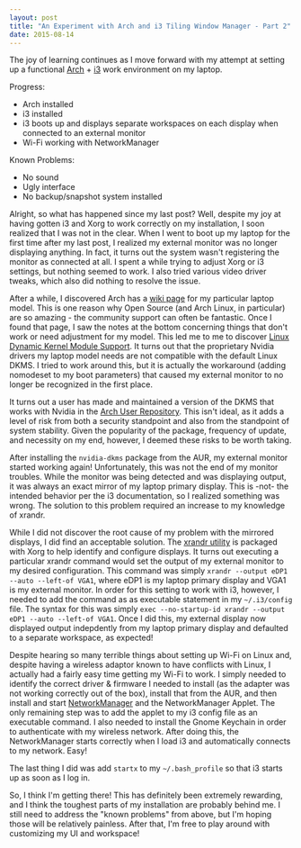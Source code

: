 ```yaml
---
layout: post
title: "An Experiment with Arch and i3 Tiling Window Manager - Part 2"
date: 2015-08-14
---
```


The joy of learning continues as I move forward with my attempt at setting up a functional 
[Arch](https://www.archlinux.org/) + [i3](https://i3wm.org/) work
environment on my laptop. 

Progress:
* Arch installed
* i3 installed
* i3 boots up and displays separate workspaces on each display when connected to an external monitor
* Wi-Fi working with NetworkManager

Known Problems:
* No sound
* Ugly interface
* No backup/snapshot system installed

Alright, so what has happened since my last post? Well, despite my joy at having gotten i3 and Xorg to work
correctly on my installation, I soon realized that I was not in the clear. When I went to boot up my laptop
for the first time after my last post, I realized my external monitor was no longer displaying anything. In
fact, it turns out the system wasn't registering the monitor as connected at all. I spent a while trying to adjust
Xorg or i3 settings, but nothing seemed to work. I also tried various video driver tweaks, which also did nothing
to resolve the issue.

After a while, I discovered Arch has a [wiki page](https://wiki.archlinux.org/index.php/Dell_Precision_M4800) for
my particular laptop model. This is one reason why Open Source (and Arch Linux, in particular) are so amazing -
the community support can often be fantastic. Once I found that page, I saw the notes at the bottom concerning
things that don't work or need adjustment for my model. This led me to me to discover
[Linux Dynamic Kernel Module Support](https://en.wikipedia.org/wiki/Dynamic_Kernel_Module_Support). It turns out
that the proprietary Nvidia drivers my laptop model needs are not compatible with the default Linux DKMS. I tried
to work around this, but it is actually the workaround (adding nomodeset to my boot parameters) that caused my 
external monitor to no longer be recognized in the first place.

It turns out a user has made and maintained a version of the DKMS that works with Nvidia in the 
[Arch User Repository](https://aur.archlinux.org/). This isn't ideal, as it adds a level of risk from both a
security standpoint and also from the standpoint of system stability. Given the popularity of the package,
frequency of update, and necessity on my end, however, I deemed these risks to be worth taking. 

After installing the `nvidia-dkms` package from the AUR, my external monitor started working again! Unfortunately,
this was not the end of my monitor troubles. While the monitor was being detected and was displaying output, it was
always an exact mirror of my laptop primary display. This is -not- the intended behavior per the i3 documentation,
so I realized something was wrong. The solution to this problem required an increase to my knowledge of xrandr.

While I did not discover the root cause of my problem with the mirrored displays, I did find an acceptable solution.
The [xrandr utility](https://wiki.archlinux.org/index.php/Xrandr) is packaged with Xorg to help identify and configure 
displays. It turns out executing a particular xrandr command would set the output of my external monitor to my desired 
configuration. This command was simply `xrandr --output eDP1 --auto --left-of VGA1`, where eDP1 is my laptop primary 
display and VGA1 is my external monitor. In order for this setting to work with i3, however, I needed to add the
command as as executable statement in my `~/.i3/config` file. The syntax for this was simply
`exec --no-startup-id xrandr --output eDP1 --auto --left-of VGA1`. Once I did this, my external display now displayed
output indepdently from my laptop primary display and defaulted to a separate workspace, as expected!

Despite hearing so many terrible things about setting up Wi-Fi on Linux and, despite having a wireless adaptor known
to have conflicts with Linux, I actually had a fairly easy time getting my Wi-Fi to work. I simply needed to identify
the correct driver & firmware I needed to install (as the adapter was not working correctly out of the box), install 
that from the AUR, and then install and start [NetworkManager](https://wiki.archlinux.org/index.php/NetworkManager)
and the NetworkManager Applet. The only remaining step was to add the applet to my i3 config file as an executable
command. I also needed to install the Gnome Keychain in order to authenticate with my wireless network. After doing 
this, the NetworkManager starts correctly when I load i3 and automatically connects to my network. Easy!

The last thing I did was add `startx` to my `~/.bash_profile` so that i3 starts up as soon as I log in.

So, I think I'm getting there! This has definitely been extremely rewarding, and I think the toughest parts of my
installation are probably behind me. I still need to address the "known problems" from above, but I'm hoping those
will be relatively painless. After that, I'm free to play around with customizing my UI and workspace!
